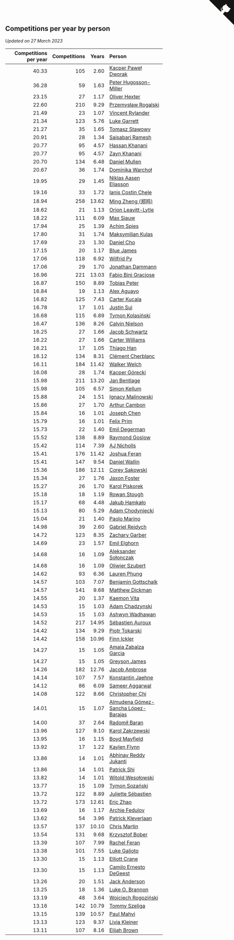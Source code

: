 ## Competitions per year by person

*Updated on 27 March 2023*

| Competitions per year | Competitions | Years | Person |
| ---: | ---: | ---: | :--- |
| 40.33 | 105 | 2.60 | [Kacper Paweł Dworak](https://www.worldcubeassociation.org/persons/2020DWOR01) |
| 36.28 | 59 | 1.63 | [Peter Hugosson-Miller](https://www.worldcubeassociation.org/persons/2021HUGO01) |
| 23.15 | 27 | 1.17 | [Oliver Hexter](https://www.worldcubeassociation.org/persons/2022HEXT01) |
| 22.60 | 210 | 9.29 | [Przemysław Rogalski](https://www.worldcubeassociation.org/persons/2013ROGA02) |
| 21.49 | 23 | 1.07 | [Vincent Rylander](https://www.worldcubeassociation.org/persons/2022RYLA01) |
| 21.34 | 123 | 5.76 | [Luke Garrett](https://www.worldcubeassociation.org/persons/2017GARR05) |
| 21.27 | 35 | 1.65 | [Tomasz Stawowy](https://www.worldcubeassociation.org/persons/2021STAW01) |
| 20.91 | 28 | 1.34 | [Saisabari Ramesh](https://www.worldcubeassociation.org/persons/2021RAME01) |
| 20.77 | 95 | 4.57 | [Hassan Khanani](https://www.worldcubeassociation.org/persons/2018KHAN26) |
| 20.77 | 95 | 4.57 | [Zayn Khanani](https://www.worldcubeassociation.org/persons/2018KHAN28) |
| 20.70 | 134 | 6.48 | [Daniel Mullen](https://www.worldcubeassociation.org/persons/2016MULL04) |
| 20.67 | 36 | 1.74 | [Dominika Warchoł](https://www.worldcubeassociation.org/persons/2021WARC01) |
| 19.95 | 29 | 1.45 | [Niklas Aasen Eliasson](https://www.worldcubeassociation.org/persons/2021ELIA01) |
| 19.16 | 33 | 1.72 | [Ianis Costin Chele](https://www.worldcubeassociation.org/persons/2021CHEL01) |
| 18.94 | 258 | 13.62 | [Ming Zheng (郑鸣)](https://www.worldcubeassociation.org/persons/2009ZHEN11) |
| 18.62 | 21 | 1.13 | [Orion Leavitt-Lytle](https://www.worldcubeassociation.org/persons/2022LEAV01) |
| 18.22 | 111 | 6.09 | [Max Siauw](https://www.worldcubeassociation.org/persons/2017SIAU02) |
| 17.94 | 25 | 1.39 | [Achim Spies](https://www.worldcubeassociation.org/persons/2021SPIE01) |
| 17.80 | 31 | 1.74 | [Maksymilian Kulas](https://www.worldcubeassociation.org/persons/2021KULA02) |
| 17.69 | 23 | 1.30 | [Daniel Cho](https://www.worldcubeassociation.org/persons/2021CHOD01) |
| 17.15 | 20 | 1.17 | [Blue James](https://www.worldcubeassociation.org/persons/2022JAME01) |
| 17.06 | 118 | 6.92 | [Wilfrid Py](https://www.worldcubeassociation.org/persons/2016PYWI01) |
| 17.06 | 29 | 1.70 | [Jonathan Dammann](https://www.worldcubeassociation.org/persons/2021DAMM01) |
| 16.96 | 221 | 13.03 | [Fabio Bini Graciose](https://www.worldcubeassociation.org/persons/2010GRAC02) |
| 16.87 | 150 | 8.89 | [Tobias Peter](https://www.worldcubeassociation.org/persons/2014PETE03) |
| 16.84 | 19 | 1.13 | [Alex Aguayo](https://www.worldcubeassociation.org/persons/2022AGUA01) |
| 16.82 | 125 | 7.43 | [Carter Kucala](https://www.worldcubeassociation.org/persons/2015KUCA01) |
| 16.78 | 17 | 1.01 | [Justin Sui](https://www.worldcubeassociation.org/persons/2022SUIJ01) |
| 16.68 | 115 | 6.89 | [Tymon Kolasiński](https://www.worldcubeassociation.org/persons/2016KOLA02) |
| 16.47 | 136 | 8.26 | [Calvin Nielson](https://www.worldcubeassociation.org/persons/2014NIEL03) |
| 16.25 | 27 | 1.66 | [Jacob Schwartz](https://www.worldcubeassociation.org/persons/2021SCHW01) |
| 16.22 | 27 | 1.66 | [Carter Williams](https://www.worldcubeassociation.org/persons/2021WILL06) |
| 16.21 | 17 | 1.05 | [Thiago Han](https://www.worldcubeassociation.org/persons/2022HANT01) |
| 16.12 | 134 | 8.31 | [Clément Cherblanc](https://www.worldcubeassociation.org/persons/2014CHER05) |
| 16.11 | 184 | 11.42 | [Walker Welch](https://www.worldcubeassociation.org/persons/2011WELC01) |
| 16.08 | 28 | 1.74 | [Kacper Górecki](https://www.worldcubeassociation.org/persons/2021GORE01) |
| 15.98 | 211 | 13.20 | [Jan Bentlage](https://www.worldcubeassociation.org/persons/2010BENT01) |
| 15.98 | 105 | 6.57 | [Simon Kellum](https://www.worldcubeassociation.org/persons/2016KELL12) |
| 15.88 | 24 | 1.51 | [Ignacy Malinowski](https://www.worldcubeassociation.org/persons/2021MALI02) |
| 15.86 | 27 | 1.70 | [Arthur Cambon](https://www.worldcubeassociation.org/persons/2021CAMB01) |
| 15.84 | 16 | 1.01 | [Joseph Chen](https://www.worldcubeassociation.org/persons/2022CHEN16) |
| 15.79 | 16 | 1.01 | [Felix Prim](https://www.worldcubeassociation.org/persons/2022PRIM01) |
| 15.73 | 22 | 1.40 | [Emil Degerman](https://www.worldcubeassociation.org/persons/2021DEGE01) |
| 15.52 | 138 | 8.89 | [Raymond Goslow](https://www.worldcubeassociation.org/persons/2014GOSL01) |
| 15.42 | 114 | 7.39 | [AJ Nicholls](https://www.worldcubeassociation.org/persons/2015NICH04) |
| 15.41 | 176 | 11.42 | [Joshua Feran](https://www.worldcubeassociation.org/persons/2011FERA01) |
| 15.41 | 147 | 9.54 | [Daniel Wallin](https://www.worldcubeassociation.org/persons/2013WALL03) |
| 15.36 | 186 | 12.11 | [Corey Sakowski](https://www.worldcubeassociation.org/persons/2011SAKO01) |
| 15.34 | 27 | 1.76 | [Jaxon Foster](https://www.worldcubeassociation.org/persons/2021FOST01) |
| 15.27 | 26 | 1.70 | [Karol Piskorek](https://www.worldcubeassociation.org/persons/2021PISK01) |
| 15.18 | 18 | 1.19 | [Rowan Stough](https://www.worldcubeassociation.org/persons/2022STOU01) |
| 15.17 | 68 | 4.48 | [Jakub Hamkało](https://www.worldcubeassociation.org/persons/2018HAMK01) |
| 15.13 | 80 | 5.29 | [Adam Chodyniecki](https://www.worldcubeassociation.org/persons/2017CHOD02) |
| 15.04 | 21 | 1.40 | [Paolo Marino](https://www.worldcubeassociation.org/persons/2021MARI04) |
| 14.98 | 39 | 2.60 | [Gabriel Rejdych](https://www.worldcubeassociation.org/persons/2020REJD01) |
| 14.72 | 123 | 8.35 | [Zachary Garber](https://www.worldcubeassociation.org/persons/2014GARB01) |
| 14.69 | 23 | 1.57 | [Emil Elghorn](https://www.worldcubeassociation.org/persons/2021ELGH01) |
| 14.68 | 16 | 1.09 | [Aleksander Sołonczak](https://www.worldcubeassociation.org/persons/2022SOLO01) |
| 14.68 | 16 | 1.09 | [Oliwier Szubert](https://www.worldcubeassociation.org/persons/2022SZUB01) |
| 14.62 | 93 | 6.36 | [Lauren Phung](https://www.worldcubeassociation.org/persons/2016PHUN02) |
| 14.57 | 103 | 7.07 | [Benjamin Gottschalk](https://www.worldcubeassociation.org/persons/2016GOTT01) |
| 14.57 | 141 | 9.68 | [Matthew Dickman](https://www.worldcubeassociation.org/persons/2013DICK01) |
| 14.55 | 20 | 1.37 | [Kaemon Vita](https://www.worldcubeassociation.org/persons/2021VITA01) |
| 14.53 | 15 | 1.03 | [Adam Chadzynski](https://www.worldcubeassociation.org/persons/2022CHAD02) |
| 14.53 | 15 | 1.03 | [Ashwyn Wadhawan](https://www.worldcubeassociation.org/persons/2022WADH02) |
| 14.52 | 217 | 14.95 | [Sébastien Auroux](https://www.worldcubeassociation.org/persons/2008AURO01) |
| 14.42 | 134 | 9.29 | [Piotr Tokarski](https://www.worldcubeassociation.org/persons/2013TOKA01) |
| 14.42 | 158 | 10.96 | [Finn Ickler](https://www.worldcubeassociation.org/persons/2012ICKL01) |
| 14.27 | 15 | 1.05 | [Amaia Zabalza Garcia](https://www.worldcubeassociation.org/persons/2022GARC03) |
| 14.27 | 15 | 1.05 | [Greyson James](https://www.worldcubeassociation.org/persons/2022JAME02) |
| 14.26 | 182 | 12.76 | [Jacob Ambrose](https://www.worldcubeassociation.org/persons/2010AMBR01) |
| 14.14 | 107 | 7.57 | [Konstantin Jaehne](https://www.worldcubeassociation.org/persons/2015JAEH01) |
| 14.12 | 86 | 6.09 | [Sameer Aggarwal](https://www.worldcubeassociation.org/persons/2017AGGA01) |
| 14.08 | 122 | 8.66 | [Christopher Chi](https://www.worldcubeassociation.org/persons/2014CHIC01) |
| 14.01 | 15 | 1.07 | [Almudena Gómez-Sancha López-Barajas](https://www.worldcubeassociation.org/persons/2022GOME03) |
| 14.00 | 37 | 2.64 | [Radomił Baran](https://www.worldcubeassociation.org/persons/2020BARA02) |
| 13.96 | 127 | 9.10 | [Karol Zakrzewski](https://www.worldcubeassociation.org/persons/2014ZAKR01) |
| 13.95 | 16 | 1.15 | [Boyd Mayfield](https://www.worldcubeassociation.org/persons/2022MAYF01) |
| 13.92 | 17 | 1.22 | [Kaylen Flynn](https://www.worldcubeassociation.org/persons/2022FLYN01) |
| 13.86 | 14 | 1.01 | [Abhinav Reddy Jukanti](https://www.worldcubeassociation.org/persons/2022JUKA01) |
| 13.86 | 14 | 1.01 | [Patrick Shi](https://www.worldcubeassociation.org/persons/2022SHIP01) |
| 13.82 | 14 | 1.01 | [Witold Wesołowski](https://www.worldcubeassociation.org/persons/2022WESO01) |
| 13.77 | 15 | 1.09 | [Tymon Sozański](https://www.worldcubeassociation.org/persons/2022SOZA01) |
| 13.72 | 122 | 8.89 | [Juliette Sébastien](https://www.worldcubeassociation.org/persons/2014SEBA01) |
| 13.72 | 173 | 12.61 | [Eric Zhao](https://www.worldcubeassociation.org/persons/2010ZHAO19) |
| 13.69 | 16 | 1.17 | [Archie Fedulov](https://www.worldcubeassociation.org/persons/2022FEDU01) |
| 13.62 | 54 | 3.96 | [Patrick Kleverlaan](https://www.worldcubeassociation.org/persons/2019KLEV01) |
| 13.57 | 137 | 10.10 | [Chris Martin](https://www.worldcubeassociation.org/persons/2013MART03) |
| 13.54 | 131 | 9.68 | [Krzysztof Bober](https://www.worldcubeassociation.org/persons/2013BOBE01) |
| 13.39 | 107 | 7.99 | [Rachel Feran](https://www.worldcubeassociation.org/persons/2015FERA01) |
| 13.38 | 101 | 7.55 | [Luke Galioto](https://www.worldcubeassociation.org/persons/2015GALI02) |
| 13.30 | 15 | 1.13 | [Elliott Crane](https://www.worldcubeassociation.org/persons/2022CRAN01) |
| 13.30 | 15 | 1.13 | [Camilo Ernesto DeGeest](https://www.worldcubeassociation.org/persons/2022DEGE01) |
| 13.26 | 20 | 1.51 | [Jack Anderson](https://www.worldcubeassociation.org/persons/2021ANDE05) |
| 13.25 | 18 | 1.36 | [Luke O. Brannon](https://www.worldcubeassociation.org/persons/2021BRAN02) |
| 13.19 | 48 | 3.64 | [Wojciech Rogoziński](https://www.worldcubeassociation.org/persons/2019ROGO04) |
| 13.16 | 142 | 10.79 | [Tommy Szeliga](https://www.worldcubeassociation.org/persons/2012SZEL01) |
| 13.15 | 139 | 10.57 | [Paul Mahvi](https://www.worldcubeassociation.org/persons/2012MAHV01) |
| 13.13 | 123 | 9.37 | [Livia Kleiner](https://www.worldcubeassociation.org/persons/2013KLEI03) |
| 13.11 | 107 | 8.16 | [Elijah Brown](https://www.worldcubeassociation.org/persons/2015BROW03) |


<a href="https://github.com/JustinTimeCuber/wca_statistics" class="github-corner" aria-label="View source on Github"><svg width="80" height="80" viewBox="0 0 250 250" style="fill:#151513; color:#fff; position: absolute; top: 0; border: 0; right: 0;" aria-hidden="true"><path d="M0,0 L115,115 L130,115 L142,142 L250,250 L250,0 Z"></path><path d="M128.3,109.0 C113.8,99.7 119.0,89.6 119.0,89.6 C122.0,82.7 120.5,78.6 120.5,78.6 C119.2,72.0 123.4,76.3 123.4,76.3 C127.3,80.9 125.5,87.3 125.5,87.3 C122.9,97.6 130.6,101.9 134.4,103.2" fill="currentColor" style="transform-origin: 130px 106px;" class="octo-arm"></path><path d="M115.0,115.0 C114.9,115.1 118.7,116.5 119.8,115.4 L133.7,101.6 C136.9,99.2 139.9,98.4 142.2,98.6 C133.8,88.0 127.5,74.4 143.8,58.0 C148.5,53.4 154.0,51.2 159.7,51.0 C160.3,49.4 163.2,43.6 171.4,40.1 C171.4,40.1 176.1,42.5 178.8,56.2 C183.1,58.6 187.2,61.8 190.9,65.4 C194.5,69.0 197.7,73.2 200.1,77.6 C213.8,80.2 216.3,84.9 216.3,84.9 C212.7,93.1 206.9,96.0 205.4,96.6 C205.1,102.4 203.0,107.8 198.3,112.5 C181.9,128.9 168.3,122.5 157.7,114.1 C157.9,116.9 156.7,120.9 152.7,124.9 L141.0,136.5 C139.8,137.7 141.6,141.9 141.8,141.8 Z" fill="currentColor" class="octo-body"></path></svg></a><style>.github-corner:hover .octo-arm{animation:octocat-wave 560ms ease-in-out}@keyframes octocat-wave{0%,100%{transform:rotate(0)}20%,60%{transform:rotate(-25deg)}40%,80%{transform:rotate(10deg)}}@media (max-width:500px){.github-corner:hover .octo-arm{animation:none}.github-corner .octo-arm{animation:octocat-wave 560ms ease-in-out}}</style>
